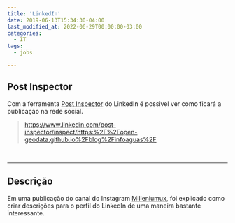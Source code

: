 ```yaml
---
title: 'LinkedIn'
date: 2019-06-13T15:34:30-04:00
last_modified_at: 2022-06-29T00:00:00-03:00
categories:
  - IT
tags:
  - jobs

---
```


## Post Inspector

Com a ferramenta [Post Inspector](https://www.linkedin.com/post-inspector/) do LinkedIn é possivel ver como ficará a publicação na rede social.

> https://www.linkedin.com/post-inspector/inspect/https:%2F%2Fopen-geodata.github.io%2Fblog%2Finfoaguas%2F

<br>

---

## Descrição

Em uma publicação do canal do Instagram [Milleniumux](https://www.instagram.com/reel/CqDjTkTju2F/?igshid=NjFhOGMzYTE3ZQ%3D%3D), foi explicado como criar descrições para o perfil do LinkedIn de uma maneira bastante interessante.
